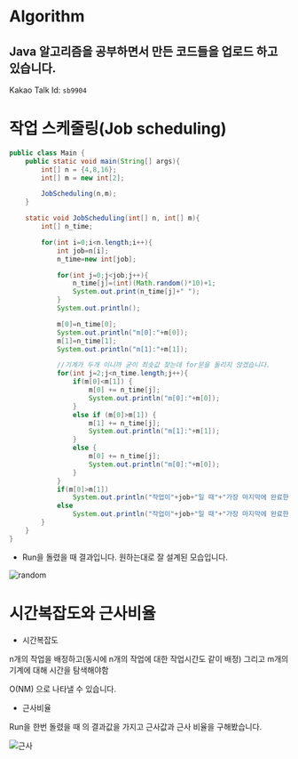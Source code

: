 # Algorithm

## Java 알고리즘을 공부하면서 만든 코드들을 업로드 하고 있습니다.

Kakao Talk Id: 
`sb9904`


# 작업 스케줄링(Job scheduling) 


``` java
public class Main {
    public static void main(String[] args){
        int[] n = {4,8,16};
        int[] m = new int[2];

        JobScheduling(n,m);
    }

    static void JobScheduling(int[] n, int[] m){
        int[] n_time;

        for(int i=0;i<n.length;i++){
            int job=n[i];
            n_time=new int[job];

            for(int j=0;j<job;j++){
                n_time[j]=(int)(Math.random()*10)+1;
                System.out.print(n_time[j]+" ");
            }
            System.out.println();

            m[0]=n_time[0];
            System.out.println("m[0]:"+m[0]);
            m[1]=n_time[1];
            System.out.println("m[1]:"+m[1]);

            //기계가 두개 이니까 굳이 최솟값 찾는데 for문을 돌리지 않겠습니다.
            for(int j=2;j<n_time.length;j++){
                if(m[0]<m[1]) {
                    m[0] += n_time[j];
                    System.out.println("m[0]:"+m[0]);
                }
                else if (m[0]>m[1]) {
                    m[1] += n_time[j];
                    System.out.println("m[1]:"+m[1]);
                }
                else {
                    m[0] += n_time[j];
                    System.out.println("m[0]:"+m[0]);
                }
            }
            if(m[0]>m[1])
                System.out.println("작업이"+job+"일 때"+"가장 마지막에 완료한 작업시간은: "+m[0]);
            else
                System.out.println("작업이"+job+"일 때"+"가장 마지막에 완료한 작업시간은: "+m[1]);
        }
    }
}
```


* Run을 돌렸을 때 결과입니다. 원하는대로 잘 설계된 모습입니다.


![random](https://user-images.githubusercontent.com/80373000/118442331-6d476300-b725-11eb-86c4-9dd9bf1303fe.JPG)


# 시간복잡도와 근사비율


* 시간복잡도


n개의 작업을 배정하고(동시에 n개의 작업에 대한 작업시간도 같이 배정) 그리고 m개의 기계에 대해 시간을 탐색해야함


O(NM) 으로 나타낼 수 있습니다.


* 근사비율


Run을 한번 돌렸을 때 의 결과값을 가지고 근사값과 근사 비율을 구해봤습니다.


![근사](https://user-images.githubusercontent.com/80373000/118449391-13976680-b72e-11eb-9e38-f79d61cc1e36.JPG)

